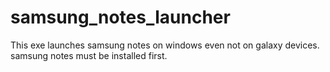 # samsung_notes_launcher
This exe launches samsung notes on windows even not on galaxy devices. samsung notes must be installed first.
